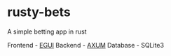 # rusty-bets
A simple betting app in rust


Frontend - [EGUI](https://github.com/emilk/egui)
Backend - [AXUM](https://github.com/tokio-rs/axum)
Database - SQLite3
